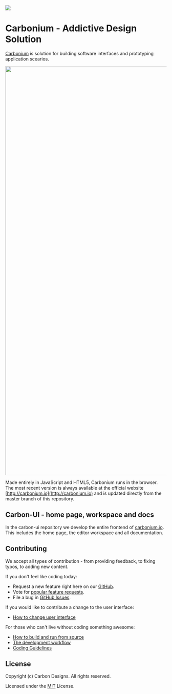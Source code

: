 <img src="https://carbonproject.visualstudio.com/_apis/public/build/definitions/97eb78ba-a4c2-454d-8939-441ef92e1bdc/4/badge"/>

# Carbonium - Addictive Design Solution

[Carbonium](http://carbonium.io) is solution for building software interfaces and prototyping application scearios.

<p align="center">
<img width="1278" alt="Carbonium in action" src="https://cloud.githubusercontent.com/assets/27830024/26562361/fa98c41e-44c5-11e7-968f-6835ccade858.png">
</p>

Made entirely in JavaScript and HTML5, Carbonium runs in the browser. The most recent version is always available at the official website [http://carbonium.io](http://carbonium.io) and is updated directly from the master branch of this repository.

## Carbon-UI - home page, workspace and docs

In the carbon-ui repository we develop the entire frontend of [carbonium.io](http://carbonium.io). This includes the home page, the editor workspace and all documentation.

## Contributing

We accept all types of contribution - from providing feedback, to fixing typos, to adding new content.

If you don't feel like coding today:
* Request a new feature right here on our [GitHub](https://github.com/CarbonDesigns/carbon-ui/issues?q=is%3Aopen+is%3Aissue+label%3Afeature-request+sort%3Areactions-%2B1-desc).
* Vote for [popular feature requests](https://github.com/CarbonDesigns/carbon-ui/issues?q=is%3Aopen+is%3Aissue+label%3Afeature-request+sort%3Areactions-%2B1-desc).
* File a bug in [GitHub Issues](https://github.com/CarbonDesigns/carbon-ui/issues).

If you would like to contribute a change to the user interface:
* [How to change user interface](https://github.com/CarbonDesigns/carbon-ui/wiki/How-to-Contribute#change-user-interface)

For those who can't live without coding something awesome:
* [How to build and run from source](https://github.com/CarbonDesigns/carbon-ui/wiki/How-to-Contribute#build-and-run-from-source)
* [The development workflow](https://github.com/CarbonDesigns/carbon-ui/wiki/How-to-Contribute#development-workflow)
* [Coding Guidelines](https://github.com/CarbonDesigns/carbon-ui/wiki/Coding-Guidelines)

## License

Copyright (c) Carbon Designs. All rights reserved.

Licensed under the [MIT](https://github.com/CarbonDesigns/carbon-ui/blob/master/LICENSE) License.